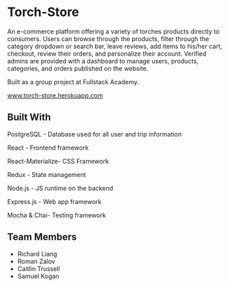# Torch-Store
An e-commerce platform offering a variety of torches products directly to consumers. Users can browse through the products, filter through the category dropdown or search bar, leave reviews, add items to his/her cart, checkout, review their orders, and personalize their account. Verified admins are provided with a dashboard to manage users, products, categories, and orders published on the website.

Built as a group project at Fullstack Academy.

www.torch-store.herokuapp.com

## Built With

PostgreSQL - Database used for all user and trip information

React - Frontend framework

React-Materialize- CSS Framework

Redux - State management

Node.js - JS runtime on the backend

Express.js - Web app framework

Mocha & Chai- Testing framework

## Team Members
* Richard Liang
* Roman Zalov
* Caitlin Trussell
* Samuel Kogan
